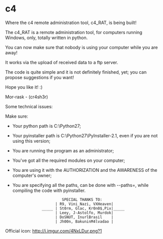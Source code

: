 # c4

Where the c4 remote administration tool, c4_RAT, is being built!

The c4_RAT is a remote administration tool, for computers running Windows, only, totally written in python.

You can now make sure that nobody is using your computer while you are away!

It works via the upload of received data to a ftp server.

The code is quite simple and it is not definitely finished, yet; you can propose suggestions if you want!

Hope you like it! :)

Mor-rask - (cr4sh3r)


Some technical issues: 

Make sure:

- Your python path is C:\Python27;
- Your pyinstaller path is C:\Python27\PyInstaller-2.1, even if you are not using this version;
- You are running the program as an administrator;
- You've got all the required modules on your computer;
- You are using it with the AUTHORIZATION and the AWARENESS of the computer's owner;
- You are specifying all the paths, can be done with --paths=, while compiling the code with pyinstaller.
 







                            SPECIAL THANKS TO:
                         | R9, Vini_Nazi, VXHeaven|
                   _____ | St0rm, Glac, Kr0n0$,Pix|_____
                         | Leey, J-Astolfo, Murdok|
                         | DoSNUT, InurlBrasil    |
                         | Jh00n, BakuninM4lvadao |



Official icon: http://i.imgur.com/4NxLDur.png?1
